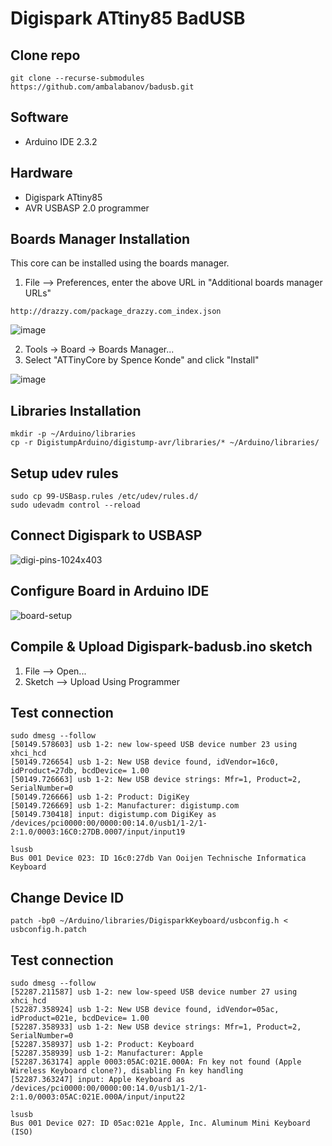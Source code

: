 # Digispark ATtiny85 BadUSB

## Clone repo
```
git clone --recurse-submodules https://github.com/ambalabanov/badusb.git
```
## Software
- Arduino IDE 2.3.2
  
## Hardware
- Digispark ATtiny85
- AVR USBASP 2.0 programmer
  
## Boards Manager Installation

This core can be installed using the boards manager. 

1. File --> Preferences, enter the above URL in "Additional boards manager URLs"
   
`http://drazzy.com/package_drazzy.com_index.json`

![image](https://github.com/user-attachments/assets/a72f8496-3f36-468f-ad02-d3fb005e1992)
   
2. Tools -> Board -> Boards Manager...
3. Select "ATTinyCore by Spence Konde" and click "Install"

![image](https://github.com/user-attachments/assets/4d2b08db-ca7a-43cb-9056-6c654d3edba4)


## Libraries Installation

```
mkdir -p ~/Arduino/libraries
cp -r DigistumpArduino/digistump-avr/libraries/* ~/Arduino/libraries/
```

## Setup udev rules 

```
sudo cp 99-USBasp.rules /etc/udev/rules.d/
sudo udevadm control --reload
```
## Connect Digispark to USBASP
![digi-pins-1024x403](https://github.com/user-attachments/assets/47889380-2f17-469f-9ef7-e213471dde2a)

## Configure Board in Arduino IDE
![board-setup](https://github.com/user-attachments/assets/4f8a271c-ca0d-447e-9936-66559471af9c)

## Compile & Upload Digispark-badusb.ino sketch

1. File --> Open...
2. Sketch --> Upload Using Programmer

## Test connection
```
sudo dmesg --follow
[50149.578603] usb 1-2: new low-speed USB device number 23 using xhci_hcd
[50149.726654] usb 1-2: New USB device found, idVendor=16c0, idProduct=27db, bcdDevice= 1.00
[50149.726663] usb 1-2: New USB device strings: Mfr=1, Product=2, SerialNumber=0
[50149.726666] usb 1-2: Product: DigiKey
[50149.726669] usb 1-2: Manufacturer: digistump.com
[50149.730418] input: digistump.com DigiKey as /devices/pci0000:00/0000:00:14.0/usb1/1-2/1-2:1.0/0003:16C0:27DB.0007/input/input19

lsusb
Bus 001 Device 023: ID 16c0:27db Van Ooijen Technische Informatica Keyboard
```
## Change Device ID
```
patch -bp0 ~/Arduino/libraries/DigisparkKeyboard/usbconfig.h < usbconfig.h.patch
```
## Test connection
```
sudo dmesg --follow
[52287.211587] usb 1-2: new low-speed USB device number 27 using xhci_hcd
[52287.358924] usb 1-2: New USB device found, idVendor=05ac, idProduct=021e, bcdDevice= 1.00
[52287.358933] usb 1-2: New USB device strings: Mfr=1, Product=2, SerialNumber=0
[52287.358937] usb 1-2: Product: Keyboard
[52287.358939] usb 1-2: Manufacturer: Apple
[52287.363174] apple 0003:05AC:021E.000A: Fn key not found (Apple Wireless Keyboard clone?), disabling Fn key handling
[52287.363247] input: Apple Keyboard as /devices/pci0000:00/0000:00:14.0/usb1/1-2/1-2:1.0/0003:05AC:021E.000A/input/input22

lsusb
Bus 001 Device 027: ID 05ac:021e Apple, Inc. Aluminum Mini Keyboard (ISO)
```
